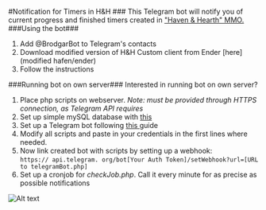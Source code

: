 #Notification for Timers in H&H ###
This Telegram bot will notify you of current progress and finished timers created in ["Haven & Hearth" MMO.](http://www.havenandhearth.com/portal/) 
###Using the bot###

1. Add @BrodgarBot to Telegram's contacts    
2. Download modified version of H&H Custom client from Ender [here](modified hafen/ender)    
3. Follow the instructions  

###Running bot on own server###
Interested in running bot on own server?

1. Place php scripts on webserver. *Note: must be provided through HTTPS connection, as  Telegram API requires*
2. Set up simple mySQL database with [this](src/hnh_2016-08-29_15-56-24.sql)
3. Set up a Telegram bot following [this ](https://core.telegram.org/bots#create-a-new-bot)guide
4. Modify all scripts and paste in your credentials in the first lines where needed.
5. Now link created bot with scripts by setting up a webhook:  
 `https:// api.telegram. org/bot[Your Auth Token]/setWebhook?url=[URL to telegramBot.php]`
6. Set up a cronjob for *checkJob.php*. Call it every minute for as precise as possible notifications

![Alt text](https://camo.githubusercontent.com/b41c9ba49ef06d8c730f829164281a246cf0dfc1/687474703a2f2f692e696d6775722e636f6d2f694e7538666e392e706e673f31)